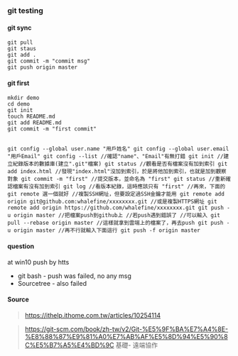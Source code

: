 ### git testing 

#### git sync 
```
git pull
git staus
git add .
git commit -m "commit msg"
git push origin master

```



#### git first
```
mkdir demo
cd demo
git init
touch README.md
git add README.md
git commit -m "first commit"


````

```
git config --global user.name "用戶姓名" git config --global user.email "用戶Email" git config --list //確認"name"、"Email"有無打錯 git init //建立紀錄版本的數據庫(建立".git"檔案) git status //觀看是否有檔案沒有加到索引 git add index.html //發現"index.html"沒加到索引，於是將他加到索引，也就是加到觀察對象 git commit -m "first" //提交版本，並命名為 "first" git status //重新確認檔案有沒有加到索引 git log //看版本紀錄，這時應該只有 "first" //再來，下面的 git remote 選一個就好 //複製SSH網址，但要設定過SSH金鑰才能用 git remote add origin git@github.com:whalefine/xxxxxxxx.git //或是複製HTTPS網址 git remote add origin https://github.com/whalefine/xxxxxxxx.git git push -u origin master //把檔案push到github上 //若push遇到錯誤了 //可以輸入 git pull --rebase origin master //這樣就拿到雲端上的檔案了，再去push git push -u origin master //再不行就輸入下面這行 git push -f origin master

```


#### question
at win10 push by htts 
- git bash - push was failed, no any msg
- Sourcetree - also failed


#### Source 
> https://ithelp.ithome.com.tw/articles/10254114

> https://git-scm.com/book/zh-tw/v2/Git-%E5%9F%BA%E7%A4%8E-%E8%88%87%E9%81%A0%E7%AB%AF%E5%8D%94%E5%90%8C%E5%B7%A5%E4%BD%9C  基礎- 遠端協作
